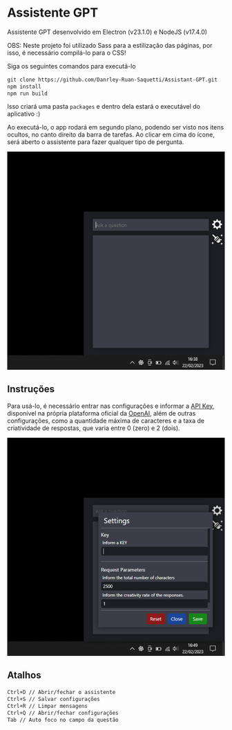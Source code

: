 # Assistente GPT

Assistente GPT desenvolvido em Electron (v23.1.0) e NodeJS (v17.4.0)

OBS: Neste projeto foi utilizado Sass para a estilização das páginas, por isso, é necessário compilá-lo para o CSS!

Siga os seguintes comandos para executá-lo

```
git clone https://github.com/Danrley-Ruan-Saquetti/Assistant-GPT.git
npm install
npm run build
```

Isso criará uma pasta ```packages``` e dentro dela estará o executável do aplicativo :)

Ao executá-lo, o app rodará em segundo plano, podendo ser visto nos itens ocultos, no canto direito da barra de tarefas. Ao clicar em cima do ícone, será aberto o assistente para fazer qualquer tipo de pergunta.

![Image](https://github.com/Danrley-Ruan-Saquetti/Assistant-GPT/blob/app-hidden/src/imgs/amostra-app.png)

## Instruções

Para usá-lo, é necessário entrar nas configurações e informar a [API Key](https://platform.openai.com/account/api-keys), disponível na própria plataforma oficial da [OpenAI](https://platform.openai.com/), além de outras configurações, como a quantidade máxima de caracteres e a taxa de criatividade de respostas, que varia entre 0 (zero) e 2 (dois).

![Image](https://github.com/Danrley-Ruan-Saquetti/Assistant-GPT/blob/app-hidden/src/imgs/amostra-setting-key.png)

## Atalhos

```
Ctrl+D // Abrir/fechar o assistente
Ctrl+S // Salvar configurações
Ctrl+R // Limpar mensagens
Ctrl+Q // Abrir/fechar configurações
Tab // Auto foco no campo da questão
```